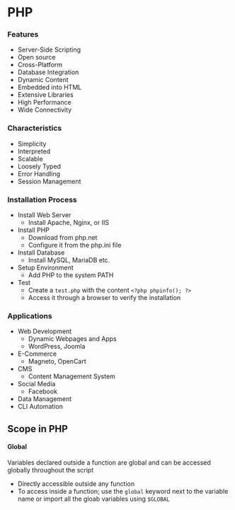 # PHP
### Features
- Server-Side Scripting
- Open source
- Cross-Platform
- Database Integration
- Dynamic Content
- Embedded into HTML
- Extensive Libraries
- High Performance
- Wide Connectivity
### Characteristics
- Simplicity
- Interpreted
- Scalable
- Loosely Typed
- Error Handling
- Session Management
### Installation Process
- Install Web Server
	- Install Apache, Nginx, or IIS
- Install PHP
	- Download from php.net
	- Configure it from the php.ini file
- Install Database
	- Install MySQL, MariaDB etc.
- Setup Environment
	- Add PHP to the system PATH
- Test
	- Create a `test.php` with the content `<?php phpinfo(); ?>`
	- Access it through a browser to verify the installation
### Applications
- Web Development
	- Dynamic Webpages and Apps
	- WordPress, Joomla
- E-Commerce
	- Magneto, OpenCart
- CMS
	- Content Management System
- Social Media
	- Facebook
- Data Management
- CLI Automation

## Scope in PHP
#### Global
Variables declared outside a function are global and can be accessed globally throughout the script
- Directly accessible outside any function
- To access inside a function; use the `global` keyword next to the variable name or import all the gloab variables using `$GLOBAL`
